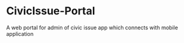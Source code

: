 # CivicIssue-Portal
A web portal for admin of civic issue app which connects with mobile application
